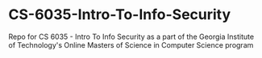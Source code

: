 # CS-6035-Intro-To-Info-Security
Repo for CS 6035 - Intro To Info Security as a part of the Georgia Institute of Technology's Online Masters of Science in Computer Science program
